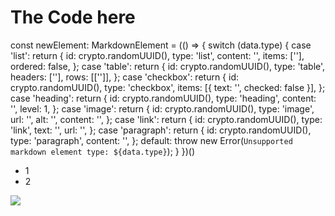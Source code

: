 # The Code here

const newElement: MarkdownElement = (() => {
  switch (data.type) {
    case 'list':
      return {
        id: crypto.randomUUID(),
        type: 'list',
        content: '',
        items: [''],
        ordered: false,
      };
    case 'table':
      return {
        id: crypto.randomUUID(),
        type: 'table',
        headers: [''],
        rows: [['']],
      };
    case 'checkbox':
      return {
        id: crypto.randomUUID(),
        type: 'checkbox',
        items: [{ text: '', checked: false }],
      };
    case 'heading':
      return {
        id: crypto.randomUUID(),
        type: 'heading',
        content: '',
        level: 1,
      };
    case 'image':
      return {
        id: crypto.randomUUID(),
        type: 'image',
        url: '',
        alt: '',
        content: '',
      };
    case 'link':
      return {
        id: crypto.randomUUID(),
        type: 'link',
        text: '',
        url: '',
      };
    case 'paragraph':
      return {
        id: crypto.randomUUID(),
        type: 'paragraph',
        content: '',
      };
    default:
      throw new Error(`Unsupported markdown element type: ${data.type}`);
  }
})()

- 1
- 2

![](https://cdn.pixabay.com/photo/2016/04/02/09/43/apple-1302430_1280.jpg)



